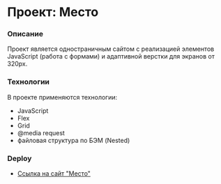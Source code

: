 # Проект: Место

### Описание

Проект является одностраничным сайтом с реализацией элементов JavaScript  (работа с формами) и адаптивной верстки для экранов от 320px.

### Технологии

В проекте применяются технологии:

* JavaScript
* Flex
* Grid
* @media request
* файловая структура по БЭМ (Nested)

### Deploy

* [Ссылка на сайт "Место"](https://fadinalexander.github.io/mesto/)
